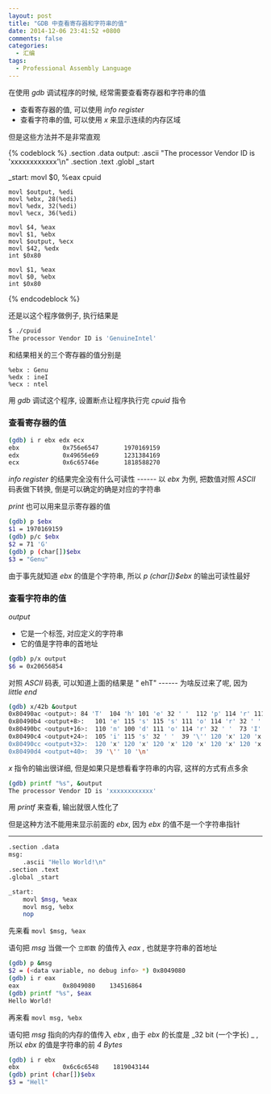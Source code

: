 ```yaml
---
layout: post
title: "GDB 中查看寄存器和字符串的值"
date: 2014-12-06 23:41:52 +0800
comments: false
categories: 
  - 汇编
tags: 
  - Professional Assembly Language
---
```


在使用 _gdb_ 调试程序的时候, 经常需要查看寄存器和字符串的值


* 查看寄存器的值, 可以使用 _info register_
* 查看字符串的值, 可以使用 _x_ 来显示连续的内存区域


但是这些方法并不是非常直观

<!--more-->

{% codeblock %}
.section .data
output:
    .ascii "The processor Vendor ID is 'xxxxxxxxxxxx'\n"
.section .text
.globl _start

_start:
    movl $0, %eax
    cpuid

    movl $output, %edi
    movl %ebx, 28(%edi)
    movl %edx, 32(%edi)
    movl %ecx, 36(%edi)

    movl $4, %eax
    movl $1, %ebx
    movl $output, %ecx
    movl $42, %edx
    int $0x80

    movl $1, %eax
    movl $0, %ebx
    int $0x80
{% endcodeblock %}

还是以这个程序做例子, 执行结果是

```bash
$ ./cpuid
The processor Vendor ID is 'GenuineIntel'
```

和结果相关的三个寄存器的值分别是

```
%ebx : Genu
%edx : ineI
%ecx : ntel
```

用 _gdb_ 调试这个程序, 设置断点让程序执行完 _cpuid_ 指令

### 查看寄存器的值

```bash
(gdb) i r ebx edx ecx
ebx            0x756e6547		1970169159
edx            0x49656e69		1231384169
ecx            0x6c65746e		1818588270
```

_info register_ 的结果完全没有什么可读性 ------ 以 _ebx_ 为例, 把数值对照 _ASCII_ 码表做下转换, 倒是可以确定的确是对应的字符串

_print_ 也可以用来显示寄存器的值

```bash
(gdb) p $ebx
$1 = 1970169159
(gdb) p/c $ebx
$2 = 71 'G'
(gdb) p (char[])$ebx
$3 = "Genu"
```

由于事先就知道 _ebx_ 的值是个字符串, 所以 _p (char[])$ebx_ 的输出可读性最好

### 查看字符串的值

_output_ 

* 它是一个标签, 对应定义的字符串
* 它的值是字符串的首地址

```bash
(gdb) p/x output
$6 = 0x20656854
```

对照 _ASCII_ 码表, 可以知道上面的结果是 " ehT" ------ 为啥反过来了呢, 因为 _little end_

```bash
(gdb) x/42b &output
0x80490ac <output>:	84 'T'	104 'h'	101 'e'	32 ' '	112 'p'	114 'r'	111 'o'	99 'c'
0x80490b4 <output+8>:	101 'e'	115 's'	115 's'	111 'o'	114 'r'	32 ' '	86 'V'	101 'e'
0x80490bc <output+16>:	110 'n'	100 'd'	111 'o'	114 'r'	32 ' '	73 'I'	68 'D'	32 ' '
0x80490c4 <output+24>:	105 'i'	115 's'	32 ' '	39 '\''	120 'x'	120 'x'	120 'x'	120 'x'
0x80490cc <output+32>:	120 'x'	120 'x'	120 'x'	120 'x'	120 'x'	120 'x'	120 'x'	120 'x'
0x80490d4 <output+40>:	39 '\''	10 '\n'
```

_x_ 指令的输出很详细, 但是如果只是想看看字符串的内容, 这样的方式有点多余

```bash
(gdb) printf "%s", &output
The processor Vendor ID is 'xxxxxxxxxxxx'
```

用 _printf_ 来查看, 输出就很人性化了

但是这种方法不能用来显示前面的 _ebx_, 因为 _ebx_ 的值不是一个字符串指针

---

```bash
.section .data
msg:
    .ascii "Hello World!\n"
.section .text
.global _start

_start:
    movl $msg, %eax
    movl msg, %ebx
    nop
```

先来看 `movl $msg, %eax`

语句把 _msg_ 当做一个 `立即数` 的值传入 _eax_ , 也就是字符串的首地址

```bash
(gdb) p &msg
$2 = (<data variable, no debug info> *) 0x8049080
(gdb) i r eax
eax            0x8049080	134516864
(gdb) printf "%s", $eax
Hello World!
```

再来看 `movl msg, %ebx`


语句把 _msg_ 指向的内存的值传入 _ebx_ , 由于 _ebx_ 的长度是 _32 bit (一个字长) _ , 所以 _ebx_ 的值是字符串的前 _4 Bytes_

```bash
(gdb) i r ebx
ebx            0x6c6c6548	 1819043144
(gdb) print (char[])$ebx
$3 = "Hell"
```
